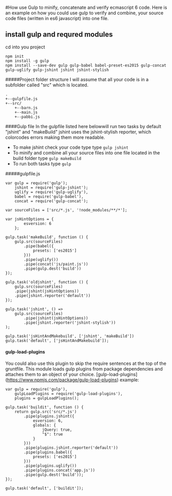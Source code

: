 #How use Gulp to minify, concatenate and verify ecmascript 6 code.
Here is an example on how you could use gulp to verify and combine, your source code files (written in es6 javascript) into one file.


## install gulp and requred modules
cd into you project
```
npm init
npm install -g gulp
npm install --save-dev gulp gulp-babel babel-preset-es2015 gulp-concat gulp-uglify gulp-jshint jshint jshint-stylish

```

#####Project folder structure
I will assume that all your code is in a subfolder called "src" which is located.
```
.
+--gulpfile.js
+--src/
    +--barn.js
    +--main.js
    +--pabbi.js

```

####Gulp file
In the gulpfile listed here belowwill run two tasks by default "jshint" and "makeBuild"
jshint uses the jshint-stylish reporter, which colorcodes errors making them more readable.
- To make jshint check your code type type `gulp jshint`
- To minify and combine all your source files into one file located in the build folder type `gulp makeBuild`
- To run both tasks type `gulp`

#####gulpfile.js
```
var gulp = require('gulp');
    jshint = require('gulp-jshint');
    uglify = require('gulp-uglify'),
    babel = require('gulp-babel'),
    concat = require('gulp-concat');

var sourceFiles = ['src/*.js', '!node_modules/**/*'];

var jsHintOptions = {
        esversion: 6
    };

gulp.task('makeBuild', function () {
    gulp.src(sourceFiles)
        .pipe(babel({
            presets: ['es2015']
        }))
        .pipe(uglify())
        .pipe(concat('js/paint.js'))
        .pipe(gulp.dest('build'))
});

gulp.task('oldjshint', function () {
    gulp.src(sourceFiles)
    .pipe(jshint(jsHintOptions))
    .pipe(jshint.reporter('default'))
});

gulp.task('jshint', () =>
    gulp.src(sourceFiles)
        .pipe(jshint(jsHintOptions))
        .pipe(jshint.reporter('jshint-stylish'))
);

gulp.task('jsHintAndMakebuild', ['jshint', 'makeBuild'])
gulp.task('default', ['jsHintAndMakebuild']);
```

#### gulp-load-plugins
You could also use this plugin to skip the require sentences at the top of the gruntfile.  This module loads gulp plugins from package dependencies and attaches them to an object of your choice.
[gulp-load-plugins] (https://www.npmjs.com/package/gulp-load-plugins)
example:
```
var gulp = require('gulp'),
	gulpLoadPlugins = require('gulp-load-plugins'),
	plugins = gulpLoadPlugins();

gulp.task('buildit', function () {
	return gulp.src('src/*.js')
		.pipe(plugins.jshint({
			esversion: 6,
			globals: {
				jQuery: true,
				"$": true
			}
		}))
		.pipe(plugins.jshint.reporter('default'))
		.pipe(plugins.babel({
			presets: ['es2015']
		}))
		.pipe(plugins.uglify())
		.pipe(plugins.concat('app.js'))
		.pipe(gulp.dest('build'));
});

gulp.task('default', ['buildit']);
```
